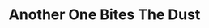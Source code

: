---
ee_id_thing: '39'
site: '1'
type: '2'
inv_num: 2007-039
url: 2007-039-another-one-bites-the-dust
title: Another One Bites The Dust
year: '2007'
display_year: '2007'
medium: Poster.
dims: ''
pitch: "​Poster featuring Axl's shoes taken from he interior of GNR's Spaghetti Incident
  EP."
ps: ''
live_url: https://www.spikeartmagazine.com/
related: ''
youtube: ''
related_code: ''
imgs: Another_One_Bites_the_Dust_2007_039_full_database_IH_1.jpg
subheading: ''
download: ''
add_credit: ''
commission: ''
layout: things-i-made
---